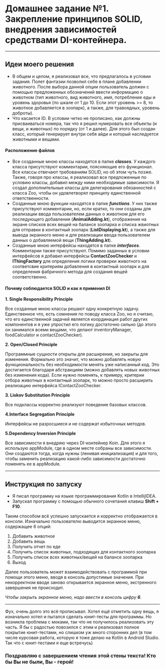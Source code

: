 # Домашнее задание №1. Закрепление принципов SOLID, внедрения зависимостей средствами DI-контейнера.
___
## Идеи моего решения

- В общем и целом, я реализовал все, что предлагалось в условии задания. Полет фантазии позволил себе в плане добавлении животного. После выбора данной опции пользователь должен с помощью предложенных обозначений ввести информацию о животном (тип животного, вид животного, имя, потребление еды и уровень здоровья (по шкале от 1 до 10. Если этот уровень >= 8, то животное добавляется в зоопарк), а также, для травоядных, уровень доброты).
- Что касается ID. В условии четко не прописано, как должны присваиваться номера, так что я решил нумеровать все объекты (и вещи, и животных) по порядку (от 1 и далее). Для этого был создан класс, который генерирует внутри себя айди и который наследуется животными и вещами.

#### Расположение файлов
- Все созданные мною классы находятся в папке ***classes***. У каждого класса присутствуют комментарии, поясняющие его функционал. Все классы отвечают требованиям SOLID, но об этом чуть позже. Также, говоря про классы, я реализовал все предложенные по условию классы, добавил между ними необходимые зависимости. Я создал дополнительные классы для делегирования обязанностей с класса Zoo, чтобы он удовлетворял принципу единственной ответственности.
- Созданные мною функции находятся в папке ***functions***. У них также присутствуют комментарии, но, если кратко, то они созданы для реализации ввода пользователем данных о животном для его последующего добавления (**AnimalAdding.kt**), отображения на экране списков всех вещей на балансе зоопарка и списка жвиотных для отправки в контактный зоопарк (**ListDisplaying.kt**), а также для вывода экранного меню и для реализации ввода пользователем данных о добавляемой вещи (**ThingAdding.kt**).
- Созданные мною интерфейсы находятся в папке ***interfaces***. Комментарии также присутствуют. Помимо заданных в условии интерфейсов я добавил интерфейсы **CоntactZooChecker** и **IThingFactory** для определения логики проверки животного на соответсвие критериям добавления в контактный зоопарк и для определения фабричного метода для создания вещей соответственно.

#### Почему соблюдается SOLID и как я применил DI

**1. Single Responsibility Principle**

Все созданные мною классы решают одну конкретную задачу. Единственное что, есть сомнения по поводу класса Zoo, но я считаю, что его единственной задачей является координация работ других компонентов и я уже упростил его логику достаточно сильно (до этого он занимался всеми вещами, что делают inventoryManager, foodCalculator и contactZooChecker).

**2. Open/Closed Principle**

Программные сущности открыты для расширения, но закрыты для изменения. Формально это значит, что можно добавлять новую функциональность без необходимости менять уже написанный код. Это достигается благодаря абстракциям (можно добавлять новых животных без изменения кода). Если нужно поменять, к примеру, критерии отбора животных в контактный зоопарк, то можно просто расширить реализацию интерфейса IContactZooChecker.

**3. Liskov Substitution Principle**

Все подклассы корректно реализуют поведение базовых классов.

**4.Interface Segregation Principle**

Интерфейсы не разросшиеся и не содержат избыточных методов.

**5.Dependency Inversion Principle**

Все зависимости я внедряю через DI-контейнер Koin. Для этого я использую appModule, где в одном месте собраны все зависимости. Они создаются тогда, когда нужны (ленивая инициализация) и для того, чтобы заменить реализацию какой-либо зависимости достаточно поменять ее в appModule.

___
## Инструкция по запуску

- Я писал программу на языке программирования Kotlin в IntellijIDEA. 
- Запускал программу с помощью обычного сочетания клавиш **Shift + F10**. 

Таким способом всё успешно запускается и корректно отображается в консоли.
Изначально пользователю выводится экранное меню, содержащее 6 опций:
1. Добавить животное
2. Добавить вещь
3. Получить отчет по еде
4. Получить список животных, подходящих для контактного зоопарка
5. Получить список всех животных/вещей на балансе зоопарка
6. Выход

Далее пользователь может взаимодействовать с программой при помощи этого меню, вводя в консоль допустимые значения. При некорректном вводе заново открывается экранное меню, экстренного завершения не происходит.

*Чтобы закрыть экранное меню, надо ввести в консоль цифру **6**.*

___

Фух, очень долго это всё прописывал. Хотел ещё отметить одну вещь, я изначально хотел и пытался сделать юнит-тесты для программы. Но возникла проблема с моками, так что не получилось реализовать эту часть. Я бы с радостью повозился с этим и реализовал полное покрытие юнит-тестами, но слишком уж много сторонних дел (в том числе курсовая работа, которую я тоже делаю на Kotlin в Android Studio. Так что с юнит-тестами я еще встречусь)

### Поздравляю с завершением чтения этой стены текста! Кто бы Вы не были, Вы - герой!
